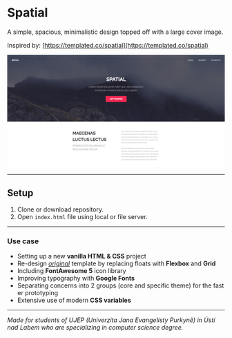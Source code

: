 # Spatial

A simple, spacious, minimalistic design topped off with a large cover image.

Inspired by: [https://templated.co/spatial](https://templated.co/spatial)

![Spatial](./assets/images/spatial.png)

---

## Setup

1. Clone or download repository.
2. Open `index.html` file using local or file server.

---

### Use case

- Setting up a new **vanilla HTML & CSS** project
- Re-design *[original](https://templated.co/spatial)* template by replacing floats with **Flexbox** and **Grid**
- Including **FontAwesome 5** icon library
- Improving typography with **Google Fonts** 
- Separating concerns into 2 groups (core and specific theme) for the faster prototyping
- Extensive use of modern **CSS variables**

---

*Made for students of UJEP (Univerzita Jana Evangelisty Purkyně) in Ústí nad Labem who are specializing in computer science degree.*
